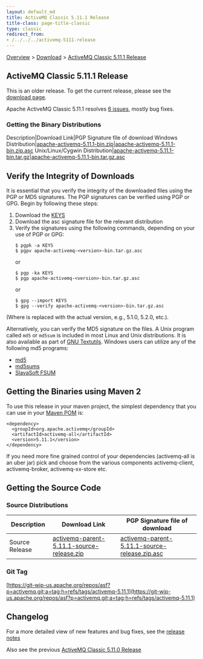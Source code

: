 ```yaml
---
layout: default_md
title: ActiveMQ Classic 5.11.1 Release 
title-class: page-title-classic
type: classic
redirect_from:
- /../../../activemq-5111-release
---
```


[Overview](overview) > [Download](download) > [ActiveMQ Classic 5.11.1 Release](classic-05-11-01)

ActiveMQ Classic 5.11.1 Release
-----------------------

<div class="alert alert-warning">
  This is an older release. To get the current release, please see the <a href="{{site.baseurl}}/components/classic/download" class="alert-link">download page</a>.
</div>

Apache ActiveMQ Classic 5.11.1 resolves [6 issues](https://issues.apache.org/jira/issues/?jql=project%20%3D%20AMQ%20AND%20fixVersion%20%3D%205.11.1), mostly bug fixes.

### Getting the Binary Distributions

Description|Download Link|PGP Signature file of download
Windows Distribution|[apache-activemq-5.11.1-bin.zip](http://archive.apache.org/dist/activemq/5.11.1/apache-activemq-5.11.1-bin.zip)|[apache-activemq-5.11.1-bin.zip.asc](https://www.apache.org/dist/activemq/5.11.1/apache-activemq-5.11.1-bin.zip.asc)
Unix/Linux/Cygwin Distribution|[apache-activemq-5.11.1-bin.tar.gz](http://archive.apache.org/dist/activemq/5.11.1/apache-activemq-5.11.1-bin.tar.gz)|[apache-activemq-5.11.1-bin.tar.gz.asc](https://www.apache.org/dist/activemq/5.11.1/apache-activemq-5.11.1-bin.tar.gz.asc)

Verify the Integrity of Downloads
---------------------------------

It is essential that you verify the integrity of the downloaded files using the PGP or MD5 signatures. The PGP signatures can be verified using PGP or GPG. Begin by following these steps:

1.  Download the [KEYS](http://www.apache.org/dist/activemq/KEYS)
2.  Download the asc signature file for the relevant distribution
3.  Verify the signatures using the following commands, depending on your use of PGP or GPG:
    ```
    $ pgpk -a KEYS
    $ pgpv apache-activemq-<version>-bin.tar.gz.asc
    ```
    or
    ```
    $ pgp -ka KEYS
    $ pgp apache-activemq-<version>-bin.tar.gz.asc
    ```
    or
    ```
    $ gpg --import KEYS
    $ gpg --verify apache-activemq-<version>-bin.tar.gz.asc
    ```

(Where <version> is replaced with the actual version, e.g., 5.1.0, 5.2.0, etc.).

Alternatively, you can verify the MD5 signature on the files. A Unix program called `md5` or `md5sum` is included in most Linux and Unix distributions. It is also available as part of [GNU Textutils](http://www.gnu.org/software/textutils/textutils.html). Windows users can utilize any of the following md5 programs:

*   [md5](http://www.fourmilab.ch/md5/)
*   [md5sums](http://www.pc-tools.net/win32/md5sums/)
*   [SlavaSoft FSUM](http://www.slavasoft.com/fsum/)

Getting the Binaries using Maven 2
----------------------------------

To use this release in your maven project, the simplest dependency that you can use in your [Maven POM](http://maven.apache.org/guides/introduction/introduction-to-the-pom.html) is:
```
<dependency>
  <groupId>org.apache.activemq</groupId>
  <artifactId>activemq-all</artifactId>
  <version>5.11.1</version>
</dependency>
```
If you need more fine grained control of your dependencies (activemq-all is an uber jar) pick and choose from the various components activemq-client, activemq-broker, activemq-xx-store etc.

Getting the Source Code
-----------------------

### Source Distributions

Description|Download Link|PGP Signature file of download
---|---|---
Source Release|[activemq-parent-5.11.1-source-release.zip](http://www.apache.org/dyn/closer.cgi?path=/activemq/5.11.1/activemq-parent-5.11.1-source-release.zip)|[activemq-parent-5.11.1-source-release.zip.asc](https://www.apache.org/dist/activemq/5.11.1/activemq-parent-5.11.1-source-release.zip.asc)

### Git Tag

[https://git-wip-us.apache.org/repos/asf?p=activemq.git;a=tag;h=refs/tags/activemq-5.11.1](https://git-wip-us.apache.org/repos/asf?p=activemq.git;a=tag;h=refs/tags/activemq-5.11.1)

Changelog
---------

For a more detailed view of new features and bug fixes, see the [release notes](https://issues.apache.org/jira/secure/ReleaseNote.jspa?projectId=12311210&version=12329382)

Also see the previous [ActiveMQ Classic 5.11.0 Release](classic-05-11-00)

